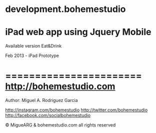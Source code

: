 development.bohemestudio
===============
iPad web app using Jquery Mobile
===============

Available version Eat&Drink

Feb 2013 - iPad Prototype

=======================
http://bohemestudio.com
=======================

Author: Miguel A. Rodriguez Garcia

http://instagram.com/bohemestudio
http://twitter.com/bohemestudio
http://facebook.com/socialbohemestudio

© MigueARG & bohemestudio.com all rights reserved
